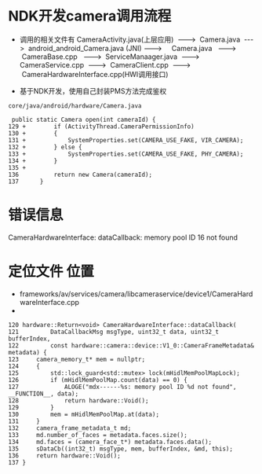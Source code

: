# NDK开发camera调用流程
- 调用的相关文件有 CameraActivity.java(上层应用)  --->  Camera.java  --->  android_android_Camera.java (JNI) --->     Camera.java   --->  CameraBase.cpp   --->  ServiceManaager.java  --->   CameraService.cpp  --->  CameraClient.cpp  --->  CameraHardwareInterface.cpp(HWI调用接口)

- 基于NDK开发，使用自己封装PMS方法完成鉴权
```
core/java/android/hardware/Camera.java

 public static Camera open(int cameraId) {
129 +        if (ActivityThread.CameraPermissionInfo)
130 +        {
131 +            SystemProperties.set(CAMERA_USE_FAKE, VIR_CAMERA);
132 +        } else {
133 +            SystemProperties.set(CAMERA_USE_FAKE, PHY_CAMERA);                                                                                                                                         
134 +        }
135 +
136          return new Camera(cameraId);
137      }

```

# 错误信息 
CameraHardwareInterface: dataCallback: memory pool ID 16 not found

# 定位文件 位置
- frameworks/av/services/camera/libcameraservice/device1/CameraHardwareInterface.cpp
- 
```
120 hardware::Return<void> CameraHardwareInterface::dataCallback(
121         DataCallbackMsg msgType, uint32_t data, uint32_t bufferIndex,
122         const hardware::camera::device::V1_0::CameraFrameMetadata& metadata) {
123     camera_memory_t* mem = nullptr;
124     {
125         std::lock_guard<std::mutex> lock(mHidlMemPoolMapLock);
126         if (mHidlMemPoolMap.count(data) == 0) {
127             ALOGE("mdx------%s: memory pool ID %d not found", __FUNCTION__, data);                                                                                                                      
128             return hardware::Void();
129         }
130         mem = mHidlMemPoolMap.at(data);
131     }
132     camera_frame_metadata_t md;
133     md.number_of_faces = metadata.faces.size();
134     md.faces = (camera_face_t*) metadata.faces.data();
135     sDataCb((int32_t) msgType, mem, bufferIndex, &md, this);
136     return hardware::Void();
137 }

```
